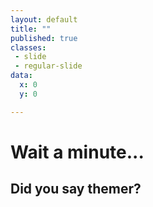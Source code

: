 ```yaml
---
layout: default
title: ""
published: true
classes:
 - slide
 - regular-slide
data:
  x: 0
  y: 0

---
```


# Wait a minute...
## Did you say themer?